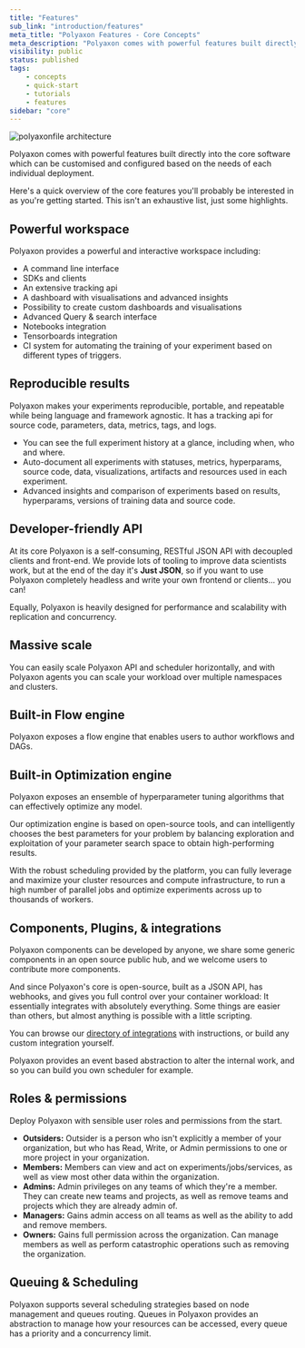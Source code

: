 ```yaml
---
title: "Features"
sub_link: "introduction/features"
meta_title: "Polyaxon Features - Core Concepts"
meta_description: "Polyaxon comes with powerful features built directly into the core software which are customisable and extensible to suit your needs."
visibility: public
status: published
tags:
    - concepts
    - quick-start
    - tutorials
    - features
sidebar: "core"
---
```


![polyaxonfile architecture](../../../../content/images/references/specification/features.png)

Polyaxon comes with powerful features built directly into the core software which can be customised and configured based on the needs of each individual deployment.

Here's a quick overview of the core features you'll probably be interested in as you're getting started. This isn't an exhaustive list, just some highlights.


## Powerful workspace

Polyaxon provides a powerful and interactive workspace including:

- A command line interface
- SDKs and clients
- An extensive tracking api
- A dashboard with visualisations and advanced insights
- Possibility to create custom dashboards and visualisations
- Advanced Query & search interface
- Notebooks integration
- Tensorboards integration
- CI system for automating the training of your experiment based on different types of triggers.

## Reproducible results

Polyaxon makes your experiments reproducible, portable, and repeatable while being language and framework agnostic. 
It has a tracking api for source code, parameters, data, metrics, tags, and logs.


- You can see the full experiment history at a glance, including when, who and where.
- Auto-document all experiments with statuses, metrics, hyperparams, source code, data, visualizations, artifacts and resources used in each experiment.
- Advanced insights and comparison of experiments based on results, hyperparams, versions of training data and source code.


## Developer-friendly API

At its core Polyaxon is a self-consuming, RESTful JSON API with decoupled clients and front-end. 
We provide lots of tooling to improve data scientists work, but at the end of the day it's **Just JSON**️, 
so if you want to use Polyaxon completely headless and write your own frontend or clients... you can!

Equally, Polyaxon is heavily designed for performance and scalability with replication and concurrency.


## Massive scale

You can easily scale Polyaxon API and scheduler horizontally, and with Polyaxon agents you can scale your workload over multiple namespaces and clusters.


## Built-in Flow engine

Polyaxon exposes a flow engine that enables users to author workflows and DAGs. 


## Built-in Optimization engine

Polyaxon exposes an ensemble of hyperparameter tuning algorithms that can effectively optimize any model.

Our optimization engine is based on open-source tools, and can intelligently chooses the best parameters for your problem by balancing exploration and exploitation of your parameter search space to obtain high-performing results.

With the robust scheduling provided by the platform, you can fully leverage and maximize your cluster resources and compute infrastructure, 
to run a high number of parallel jobs and optimize experiments across up to thousands of workers. 

## Components, Plugins, & integrations

Polyaxon components can be developed by anyone, we share some generic components in an open source public hub, 
and we welcome users to contribute more components. 

And since Polyaxon's core is open-source, built as a JSON API, has webhooks, and gives you full control over your container workload: 
It essentially integrates with absolutely everything. 
Some things are easier than others, but almost anything is possible with a little scripting.

You can browse our [directory of integrations](/integrations/) with instructions, or build any custom integration yourself.

Polyaxon provides an event based abstraction to alter the internal work, and so you can build you own scheduler for example.

## Roles & permissions

Deploy Polyaxon with sensible user roles and permissions from the start.

- **Outsiders:** Outsider is a person who isn't explicitly a member of your organization, but who has Read, Write, or Admin permissions to one or more project in your organization.
- **Members:** Members can view and act on experiments/jobs/services, as well as view most other data within the organization.
- **Admins:** Admin privileges on any teams of which they\'re a member. They can create new teams and projects, as well as remove teams and projects which they are already admin of.
- **Managers:** Gains admin access on all teams as well as the ability to add and remove members.
- **Owners:** Gains full permission across the organization. Can manage members as well as perform catastrophic operations such as removing the organization.


## Queuing & Scheduling

Polyaxon supports several scheduling strategies based on node management and queues routing. 
Queues in Polyaxon provides an abstraction to manage how your resources can be accessed, every queue has a priority and a concurrency limit.
